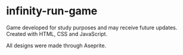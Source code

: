 # infinity-run-game

Game developed for study purposes and may receive future updates. Created with HTML, CSS and JavaScript.

All designs were made through Aseprite.

